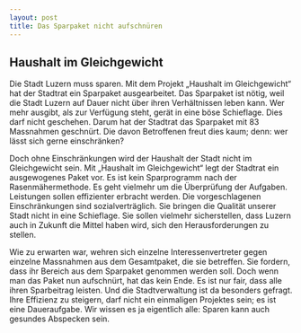 ```yaml
---
layout: post
title: Das Sparpaket nicht aufschnüren
---
```


## Haushalt im Gleichgewicht
Die Stadt Luzern muss sparen. Mit dem Projekt „Haushalt im Gleichgewicht“ hat der Stadtrat ein Sparpaket ausgearbeitet. Das Sparpaket ist nötig, weil die Stadt Luzern auf Dauer nicht über ihren Verhältnissen leben kann. Wer mehr ausgibt, als zur Verfügung steht, gerät in eine böse Schieflage. Dies darf nicht geschehen. Darum hat der Stadtrat das Sparpaket mit 83 Massnahmen geschnürt. Die davon Betroffenen freut dies kaum; denn: wer lässt sich gerne einschränken?

Doch ohne Einschränkungen wird der Haushalt der Stadt nicht im Gleichgewicht sein. Mit „Haushalt im Gleichgewicht“ legt der Stadtrat ein ausgewogenes Paket vor. Es ist kein Sparprogramm nach der Rasenmähermethode. Es geht vielmehr um die Überprüfung der Aufgaben. Leistungen sollen effizienter erbracht werden. Die vorgeschlagenen Einschränkungen sind sozialverträglich. Sie bringen die Qualität unserer Stadt nicht in eine Schieflage. Sie sollen vielmehr sicherstellen, dass Luzern auch in Zukunft die Mittel haben wird, sich den Herausforderungen zu stellen.

Wie zu erwarten war, wehren sich einzelne Interessenvertreter gegen einzelne Massnahmen aus dem Gesamtpaket, die sie betreffen. Sie fordern, dass ihr Bereich aus dem Sparpaket genommen werden soll. Doch wenn man das Paket nun aufschnürt, hat das kein Ende. Es ist nur fair, dass alle ihren Sparbeitrag leisten. Und die Stadtverwaltung ist da besonders gefragt. Ihre Effizienz zu steigern, darf nicht ein einmaligen Projektes sein; es ist eine Daueraufgabe. Wir wissen es ja eigentlich alle: Sparen kann auch gesundes Abspecken sein.